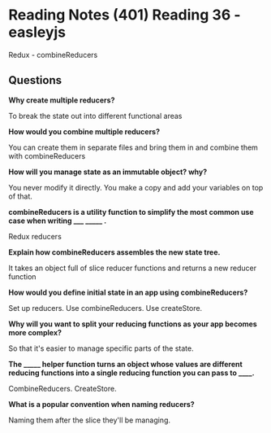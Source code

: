 # Reading Notes (401) Reading 36 - easleyjs

Redux - combineReducers

## Questions
**Why create multiple reducers?**

To break the state out into different functional areas

**How would you combine multiple reducers?**

You can create them in separate files and bring them in and combine them with combineReducers

**How will you manage state as an immutable object? why?**

You never modify it directly. You make a copy and add your variables on top of that.

**combineReducers is a utility function to simplify the most common use case when writing ___ _____ .**

Redux reducers

**Explain how combineReducers assembles the new state tree.**

It takes an object full of slice reducer functions and returns a new reducer function

**How would you define initial state in an app using combineReducers?**

Set up reducers. Use combineReducers. Use createStore.

**Why will you want to split your reducing functions as your app becomes more complex?**

So that it's easier to manage specific parts of the state.

**The _____ helper function turns an object whose values are different reducing functions into a single reducing function you can pass to ____.**

CombineReducers. CreateStore.

**What is a popular convention when naming reducers?**

Naming them after the slice they'll be managing.

